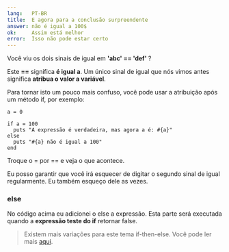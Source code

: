 ```yaml
---
lang:   PT-BR
title:  E agora para a conclusão surpreendente
answer: não é igual a 100$
ok:     Assim está melhor
error:  Isso não pode estar certo
---
```


Você viu os dois sinais de igual em __'abc' == 'def'__ ?

Este __==__ significa __é igual a__.
Um único sinal de igual que nós vimos antes significa __atribua o valor a variável__.

Para tornar isto um pouco mais confuso, você pode usar a atribuição após um método if, por exemplo:

    a = 0

    if a = 100
      puts "A expressão é verdadeira, mas agora a é: #{a}"
    else
      puts "#{a} não é igual a 100"
    end

Troque o = por == e veja o que acontece.

Eu posso garantir que você irá esquecer de digitar o segundo sinal de igual regularmente. Eu também
esqueço dele as vezes.

### else
No código acima eu adicionei o else a expressão. Esta parte será executada quando a
__expressão teste do if__ retornar false.

> Existem mais variações para este tema if-then-else. Você pode ler mais
> <a href="http://www.ruby-doc.org/core/doc/syntax/control_expressions_rdoc.html" target="_blank">aqui</a>.
